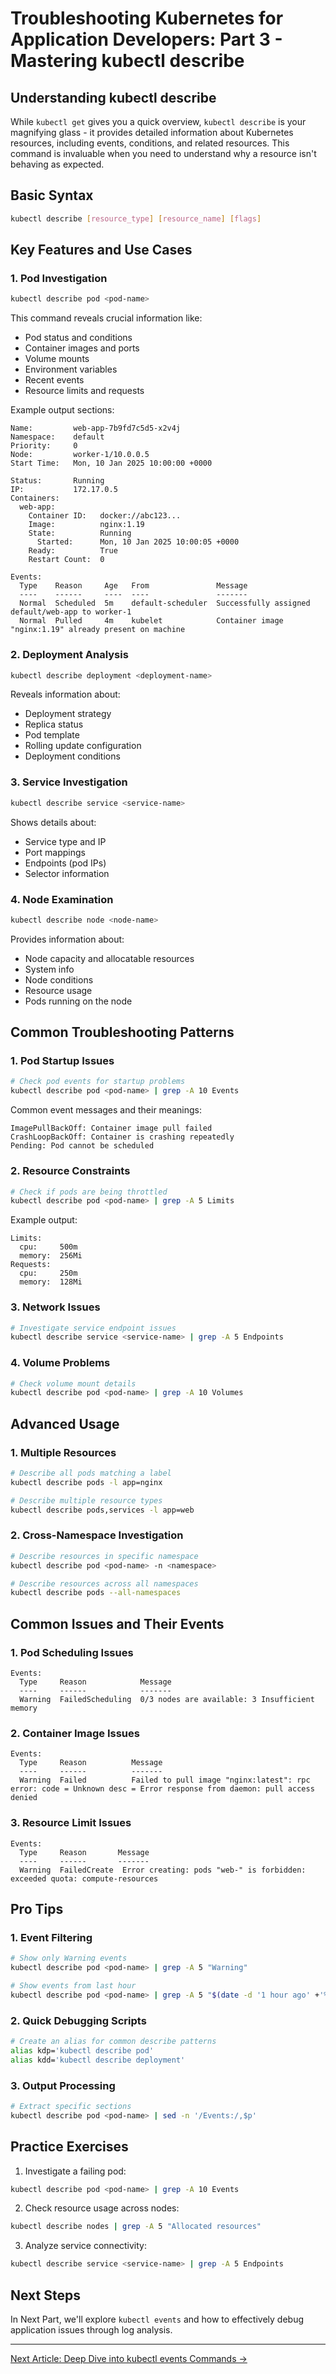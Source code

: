 # Troubleshooting Kubernetes for Application Developers: Part 3 - Mastering kubectl describe

## Understanding kubectl describe

While `kubectl get` gives you a quick overview, `kubectl describe` is your magnifying glass - it provides detailed information about Kubernetes resources, including events, conditions, and related resources. This command is invaluable when you need to understand why a resource isn't behaving as expected.

## Basic Syntax

```bash
kubectl describe [resource_type] [resource_name] [flags]
```

## Key Features and Use Cases

### 1. Pod Investigation
```bash
kubectl describe pod <pod-name>
```

This command reveals crucial information like:
- Pod status and conditions
- Container images and ports
- Volume mounts
- Environment variables
- Recent events
- Resource limits and requests

Example output sections:
```
Name:         web-app-7b9fd7c5d5-x2v4j
Namespace:    default
Priority:     0
Node:         worker-1/10.0.0.5
Start Time:   Mon, 10 Jan 2025 10:00:00 +0000

Status:       Running
IP:           172.17.0.5
Containers:
  web-app:
    Container ID:   docker://abc123...
    Image:          nginx:1.19
    State:          Running
      Started:      Mon, 10 Jan 2025 10:00:05 +0000
    Ready:          True
    Restart Count:  0

Events:
  Type    Reason     Age   From               Message
  ----    ------     ----  ----               -------
  Normal  Scheduled  5m    default-scheduler  Successfully assigned default/web-app to worker-1
  Normal  Pulled     4m    kubelet            Container image "nginx:1.19" already present on machine
```

### 2. Deployment Analysis
```bash
kubectl describe deployment <deployment-name>
```

Reveals information about:
- Deployment strategy
- Replica status
- Pod template
- Rolling update configuration
- Deployment conditions

### 3. Service Investigation
```bash
kubectl describe service <service-name>
```

Shows details about:
- Service type and IP
- Port mappings
- Endpoints (pod IPs)
- Selector information

### 4. Node Examination
```bash
kubectl describe node <node-name>
```

Provides information about:
- Node capacity and allocatable resources
- System info
- Node conditions
- Resource usage
- Pods running on the node

## Common Troubleshooting Patterns

### 1. Pod Startup Issues
```bash
# Check pod events for startup problems
kubectl describe pod <pod-name> | grep -A 10 Events
```

Common event messages and their meanings:
```
ImagePullBackOff: Container image pull failed
CrashLoopBackOff: Container is crashing repeatedly
Pending: Pod cannot be scheduled
```

### 2. Resource Constraints
```bash
# Check if pods are being throttled
kubectl describe pod <pod-name> | grep -A 5 Limits
```

Example output:
```
Limits:
  cpu:     500m
  memory:  256Mi
Requests:
  cpu:     250m
  memory:  128Mi
```

### 3. Network Issues
```bash
# Investigate service endpoint issues
kubectl describe service <service-name> | grep -A 5 Endpoints
```

### 4. Volume Problems
```bash
# Check volume mount details
kubectl describe pod <pod-name> | grep -A 10 Volumes
```

## Advanced Usage

### 1. Multiple Resources
```bash
# Describe all pods matching a label
kubectl describe pods -l app=nginx

# Describe multiple resource types
kubectl describe pods,services -l app=web
```

### 2. Cross-Namespace Investigation
```bash
# Describe resources in specific namespace
kubectl describe pod <pod-name> -n <namespace>

# Describe resources across all namespaces
kubectl describe pods --all-namespaces
```

## Common Issues and Their Events

### 1. Pod Scheduling Issues
```
Events:
  Type     Reason            Message
  ----     ------            -------
  Warning  FailedScheduling  0/3 nodes are available: 3 Insufficient memory
```

### 2. Container Image Issues
```
Events:
  Type     Reason          Message
  ----     ------          -------
  Warning  Failed          Failed to pull image "nginx:latest": rpc error: code = Unknown desc = Error response from daemon: pull access denied
```

### 3. Resource Limit Issues
```
Events:
  Type     Reason       Message
  ----     ------       -------
  Warning  FailedCreate  Error creating: pods "web-" is forbidden: exceeded quota: compute-resources
```

## Pro Tips

### 1. Event Filtering
```bash
# Show only Warning events
kubectl describe pod <pod-name> | grep -A 5 "Warning"

# Show events from last hour
kubectl describe pod <pod-name> | grep -A 5 "$(date -d '1 hour ago' +'%H:%M')"
```

### 2. Quick Debugging Scripts
```bash
# Create an alias for common describe patterns
alias kdp='kubectl describe pod'
alias kdd='kubectl describe deployment'
```

### 3. Output Processing
```bash
# Extract specific sections
kubectl describe pod <pod-name> | sed -n '/Events:/,$p'
```

## Practice Exercises

1. Investigate a failing pod:
```bash
kubectl describe pod <pod-name> | grep -A 10 Events
```

2. Check resource usage across nodes:
```bash
kubectl describe nodes | grep -A 5 "Allocated resources"
```

3. Analyze service connectivity:
```bash
kubectl describe service <service-name> | grep -A 5 Endpoints
```

## Next Steps

In Next Part, we'll explore `kubectl events` and how to effectively debug application issues through log analysis.

---
[Next Article: Deep Dive into kubectl events Commands →](./4_kubectl_events.md)
